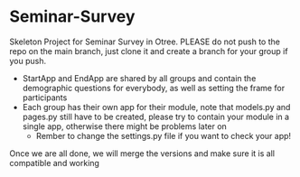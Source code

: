 # Seminar-Survey
Skeleton Project for Seminar Survey in Otree. PLEASE do not push to the repo on the main branch, just clone it and create a branch for your group if you push. 

- StartApp and EndApp are shared by all groups and contain the demographic questions for everybody, as well as setting the frame for participants
- Each group has their own app for their module, note that models.py and pages.py still have to be created, please try to contain your module in a single app, otherwise there might be problems later on
  - Rember to change the settings.py file if you want to check your app!

Once we are all done, we will merge the versions and make sure it is all compatible and working


